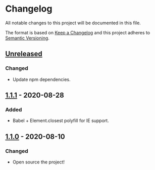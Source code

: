 # Changelog

All notable changes to this project will be documented in this file.

The format is based on [Keep a Changelog](https://keepachangelog.com/en/1.0.0/)
and this project adheres to [Semantic Versioning](https://semver.org/spec/v2.0.0.html).

## [Unreleased]

### Changed

- Update npm dependencies.

## [1.1.1] - 2020-08-28

### Added

- Babel + Element.closest polyfill for IE support.

## [1.1.0] - 2020-08-10

### Changed

- Open source the project!

[Unreleased]: https://github.com/tannerhodges/match-height/compare/v1.1.1...HEAD
[1.1.1]: https://github.com/tannerhodges/match-height/releases/tag/v1.1.1
[1.1.0]: https://github.com/tannerhodges/match-height/releases/tag/v1.1.0
